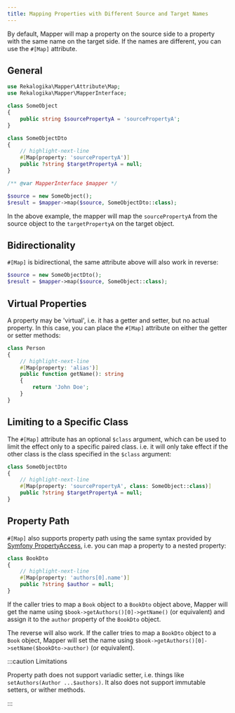 ```yaml
---
title: Mapping Properties with Different Source and Target Names
---
```


By default, Mapper will map a property on the source side to a property with the
same name on the target side. If the names are different, you can use the
`#[Map]` attribute.

## General

```php
use Rekalogika\Mapper\Attribute\Map;
use Rekalogika\Mapper\MapperInterface;

class SomeObject
{
    public string $sourcePropertyA = 'sourcePropertyA';
}

class SomeObjectDto
{
    // highlight-next-line
    #[Map(property: 'sourcePropertyA')]
    public ?string $targetPropertyA = null;
}

/** @var MapperInterface $mapper */

$source = new SomeObject();
$result = $mapper->map($source, SomeObjectDto::class);
```

In the above example, the mapper will map the `sourcePropertyA` from the source
object to the `targetPropertyA` on the target object.

## Bidirectionality

`#[Map]` is bidirectional, the same attribute above will also work in reverse:

```php
$source = new SomeObjectDto();
$result = $mapper->map($source, SomeObject::class);
```
## Virtual Properties

A property may be 'virtual', i.e. it has a getter and setter, but no actual
property. In this case, you can place the `#[Map]` attribute on either the
getter or setter methods:

```php
class Person
{
    // highlight-next-line
    #[Map(property: 'alias')]
    public function getName(): string
    {
        return 'John Doe';
    }
}
```

## Limiting to a Specific Class

The `#[Map]` attribute has an optional `$class` argument, which can be used to
limit the effect only to a specific paired class. i.e. it will only take effect
if the other class is the class specified in the `$class` argument:

```php
class SomeObjectDto
{
    // highlight-next-line
    #[Map(property: 'sourcePropertyA', class: SomeObject::class)]
    public ?string $targetPropertyA = null;
}
```
## Property Path

`#[Map]` also supports property path using the same syntax provided by [Symfony
PropertyAccess](https://symfony.com/doc/current/components/property_access.html),
i.e. you can map a property to a nested property:

```php
class BookDto
{
    // highlight-next-line
    #[Map(property: 'authors[0].name')]
    public ?string $author = null;
}
```

If the caller tries to map a `Book` object to a `BookDto` object above, Mapper
will get the name using `$book->getAuthors()[0]->getName()` (or equivalent) and
assign it to the `author` property of the `BookDto` object.

The reverse will also work. If the caller tries to map a `BookDto` object to a
`Book` object, Mapper will set the name using
`$book->getAuthors()[0]->setName($bookDto->author)` (or equivalent).

:::caution Limitations

Property path does not support variadic setter, i.e. things like
`setAuthors(Author ...$authors)`. It also does not support immutable setters,
or wither methods.

:::